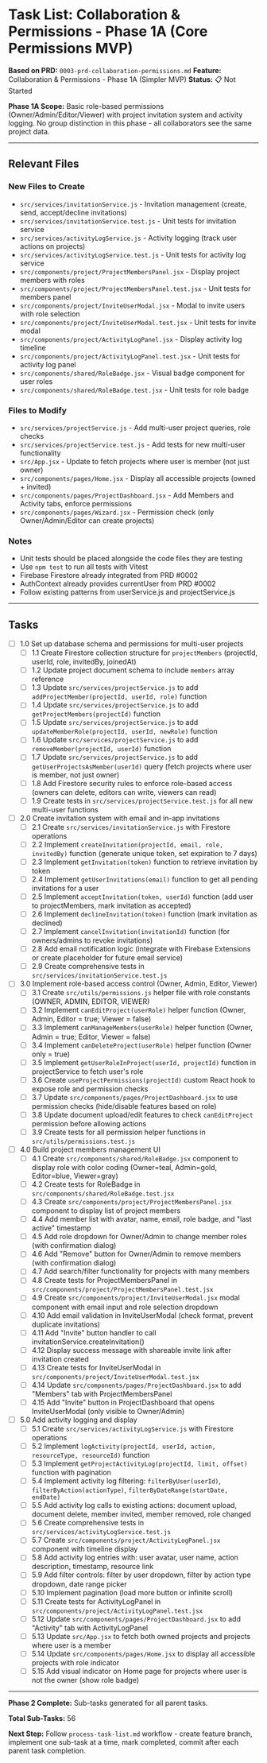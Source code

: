 # Task List: Collaboration & Permissions - Phase 1A (Core Permissions MVP)

**Based on PRD:** `0003-prd-collaboration-permissions.md`
**Feature:** Collaboration & Permissions - Phase 1A (Simpler MVP)
**Status:** 📋 Not Started

**Phase 1A Scope:** Basic role-based permissions (Owner/Admin/Editor/Viewer) with project invitation system and activity logging. No group distinction in this phase - all collaborators see the same project data.

---

## Relevant Files

### New Files to Create
- `src/services/invitationService.js` - Invitation management (create, send, accept/decline invitations)
- `src/services/invitationService.test.js` - Unit tests for invitation service
- `src/services/activityLogService.js` - Activity logging (track user actions on projects)
- `src/services/activityLogService.test.js` - Unit tests for activity log service
- `src/components/project/ProjectMembersPanel.jsx` - Display project members with roles
- `src/components/project/ProjectMembersPanel.test.jsx` - Unit tests for members panel
- `src/components/project/InviteUserModal.jsx` - Modal to invite users with role selection
- `src/components/project/InviteUserModal.test.jsx` - Unit tests for invite modal
- `src/components/project/ActivityLogPanel.jsx` - Display activity log timeline
- `src/components/project/ActivityLogPanel.test.jsx` - Unit tests for activity log panel
- `src/components/shared/RoleBadge.jsx` - Visual badge component for user roles
- `src/components/shared/RoleBadge.test.jsx` - Unit tests for role badge

### Files to Modify
- `src/services/projectService.js` - Add multi-user project queries, role checks
- `src/services/projectService.test.js` - Add tests for new multi-user functionality
- `src/App.jsx` - Update to fetch projects where user is member (not just owner)
- `src/components/pages/Home.jsx` - Display all accessible projects (owned + invited)
- `src/components/pages/ProjectDashboard.jsx` - Add Members and Activity tabs, enforce permissions
- `src/components/pages/Wizard.jsx` - Permission check (only Owner/Admin/Editor can create projects)

### Notes

- Unit tests should be placed alongside the code files they are testing
- Use `npm test` to run all tests with Vitest
- Firebase Firestore already integrated from PRD #0002
- AuthContext already provides currentUser from PRD #0002
- Follow existing patterns from userService.js and projectService.js

---

## Tasks

- [ ] 1.0 Set up database schema and permissions for multi-user projects
  - [ ] 1.1 Create Firestore collection structure for `projectMembers` (projectId, userId, role, invitedBy, joinedAt)
  - [ ] 1.2 Update project document schema to include `members` array reference
  - [ ] 1.3 Update `src/services/projectService.js` to add `addProjectMember(projectId, userId, role)` function
  - [ ] 1.4 Update `src/services/projectService.js` to add `getProjectMembers(projectId)` function
  - [ ] 1.5 Update `src/services/projectService.js` to add `updateMemberRole(projectId, userId, newRole)` function
  - [ ] 1.6 Update `src/services/projectService.js` to add `removeMember(projectId, userId)` function
  - [ ] 1.7 Update `src/services/projectService.js` to add `getUserProjectsAsMember(userId)` query (fetch projects where user is member, not just owner)
  - [ ] 1.8 Add Firestore security rules to enforce role-based access (owners can delete, editors can write, viewers can read)
  - [ ] 1.9 Create tests in `src/services/projectService.test.js` for all new multi-user functions

- [ ] 2.0 Create invitation system with email and in-app invitations
  - [ ] 2.1 Create `src/services/invitationService.js` with Firestore operations
  - [ ] 2.2 Implement `createInvitation(projectId, email, role, invitedBy)` function (generate unique token, set expiration to 7 days)
  - [ ] 2.3 Implement `getInvitation(token)` function to retrieve invitation by token
  - [ ] 2.4 Implement `getUserInvitations(email)` function to get all pending invitations for a user
  - [ ] 2.5 Implement `acceptInvitation(token, userId)` function (add user to projectMembers, mark invitation as accepted)
  - [ ] 2.6 Implement `declineInvitation(token)` function (mark invitation as declined)
  - [ ] 2.7 Implement `cancelInvitation(invitationId)` function (for owners/admins to revoke invitations)
  - [ ] 2.8 Add email notification logic (integrate with Firebase Extensions or create placeholder for future email service)
  - [ ] 2.9 Create comprehensive tests in `src/services/invitationService.test.js`

- [ ] 3.0 Implement role-based access control (Owner, Admin, Editor, Viewer)
  - [ ] 3.1 Create `src/utils/permissions.js` helper file with role constants (OWNER, ADMIN, EDITOR, VIEWER)
  - [ ] 3.2 Implement `canEditProject(userRole)` helper function (Owner, Admin, Editor = true; Viewer = false)
  - [ ] 3.3 Implement `canManageMembers(userRole)` helper function (Owner, Admin = true; Editor, Viewer = false)
  - [ ] 3.4 Implement `canDeleteProject(userRole)` helper function (Owner only = true)
  - [ ] 3.5 Implement `getUserRoleInProject(userId, projectId)` function in projectService to fetch user's role
  - [ ] 3.6 Create `useProjectPermissions(projectId)` custom React hook to expose role and permission checks
  - [ ] 3.7 Update `src/components/pages/ProjectDashboard.jsx` to use permission checks (hide/disable features based on role)
  - [ ] 3.8 Update document upload/edit features to check `canEditProject` permission before allowing actions
  - [ ] 3.9 Create tests for all permission helper functions in `src/utils/permissions.test.js`

- [ ] 4.0 Build project members management UI
  - [ ] 4.1 Create `src/components/shared/RoleBadge.jsx` component to display role with color coding (Owner=teal, Admin=gold, Editor=blue, Viewer=gray)
  - [ ] 4.2 Create tests for RoleBadge in `src/components/shared/RoleBadge.test.jsx`
  - [ ] 4.3 Create `src/components/project/ProjectMembersPanel.jsx` component to display list of project members
  - [ ] 4.4 Add member list with avatar, name, email, role badge, and "last active" timestamp
  - [ ] 4.5 Add role dropdown for Owner/Admin to change member roles (with confirmation dialog)
  - [ ] 4.6 Add "Remove" button for Owner/Admin to remove members (with confirmation dialog)
  - [ ] 4.7 Add search/filter functionality for projects with many members
  - [ ] 4.8 Create tests for ProjectMembersPanel in `src/components/project/ProjectMembersPanel.test.jsx`
  - [ ] 4.9 Create `src/components/project/InviteUserModal.jsx` modal component with email input and role selection dropdown
  - [ ] 4.10 Add email validation in InviteUserModal (check format, prevent duplicate invitations)
  - [ ] 4.11 Add "Invite" button handler to call invitationService.createInvitation()
  - [ ] 4.12 Display success message with shareable invite link after invitation created
  - [ ] 4.13 Create tests for InviteUserModal in `src/components/project/InviteUserModal.test.jsx`
  - [ ] 4.14 Update `src/components/pages/ProjectDashboard.jsx` to add "Members" tab with ProjectMembersPanel
  - [ ] 4.15 Add "Invite" button in ProjectDashboard that opens InviteUserModal (only visible to Owner/Admin)

- [ ] 5.0 Add activity logging and display
  - [ ] 5.1 Create `src/services/activityLogService.js` with Firestore operations
  - [ ] 5.2 Implement `logActivity(projectId, userId, action, resourceType, resourceId)` function
  - [ ] 5.3 Implement `getProjectActivityLog(projectId, limit, offset)` function with pagination
  - [ ] 5.4 Implement activity log filtering: `filterByUser(userId)`, `filterByAction(actionType)`, `filterByDateRange(startDate, endDate)`
  - [ ] 5.5 Add activity log calls to existing actions: document upload, document delete, member invited, member removed, role changed
  - [ ] 5.6 Create comprehensive tests in `src/services/activityLogService.test.js`
  - [ ] 5.7 Create `src/components/project/ActivityLogPanel.jsx` component with timeline display
  - [ ] 5.8 Add activity log entries with: user avatar, user name, action description, timestamp, resource link
  - [ ] 5.9 Add filter controls: filter by user dropdown, filter by action type dropdown, date range picker
  - [ ] 5.10 Implement pagination (load more button or infinite scroll)
  - [ ] 5.11 Create tests for ActivityLogPanel in `src/components/project/ActivityLogPanel.test.jsx`
  - [ ] 5.12 Update `src/components/pages/ProjectDashboard.jsx` to add "Activity" tab with ActivityLogPanel
  - [ ] 5.13 Update `src/App.jsx` to fetch both owned projects and projects where user is a member
  - [ ] 5.14 Update `src/components/pages/Home.jsx` to display all accessible projects with role indicator
  - [ ] 5.15 Add visual indicator on Home page for projects where user is not the owner (show role badge)

---

**Phase 2 Complete:** Sub-tasks generated for all parent tasks.

**Total Sub-Tasks:** 56

**Next Step:** Follow `process-task-list.md` workflow - create feature branch, implement one sub-task at a time, mark completed, commit after each parent task completion.
